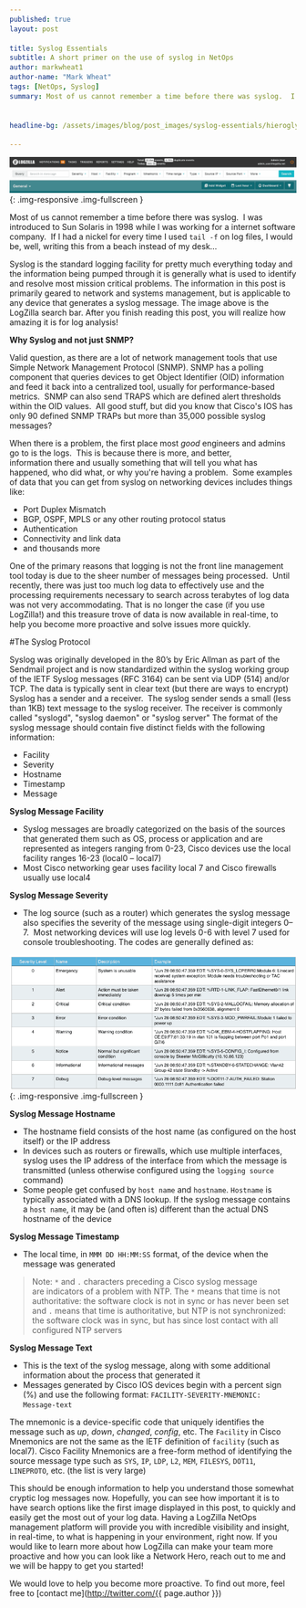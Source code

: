 ```yaml
---
published: true
layout: post

title: Syslog Essentials
subtitle: A short primer on the use of syslog in NetOps
author: markwheat1
author-name: "Mark Wheat"
tags: [NetOps, Syslog]
summary: Most of us cannot remember a time before there was syslog.  I was introduced to Sun Solaris in 1998 while I was working...


headline-bg: /assets/images/blog/post_images/syslog-essentials/hieroglyphics.jpg

---
```


![LogZilla Query Bar](/assets/images/blog/post_images/syslog-essentials/lz-searchbar.png){: .img-responsive .img-fullscreen }

 Most of us cannot remember a time before there was syslog.  I was introduced to Sun Solaris in 1998 while I was working for a internet software company.  If I had a nickel for every time I used `tail -f` on log files, I would be, well, writing this from a beach instead of my desk… 

Syslog is the standard logging facility for pretty much everything today and the information being pumped through it is generally what is used to identify and resolve most mission critical problems. The information in this post is primarily geared to network and systems management, but is applicable to any device that generates a syslog message. The image above is the LogZilla search bar. After you finish reading this post, you will realize how amazing it is for log analysis!

**Why Syslog and not just SNMP?**

 Valid question, as there are a lot of network management tools that use Simple Network Management Protocol (SNMP). SNMP has a polling component that queries devices to get Object Identifier (OID) information and feed it back into a centralized tool, usually for performance-based metrics.  SNMP can also send TRAPS which are defined alert thresholds within the OID values.  All good stuff, but did you know that Cisco's IOS has only 90 defined SNMP TRAPs but more than 35,000 possible syslog messages? 

 When there is a problem, the first place most *good* engineers and admins go to is the logs.  This is because there is more, and better, information there and usually something that will tell you what has happened, who did what, or why you're having a problem.  Some examples of data that you can get from syslog on networking devices includes things like:

*   Port Duplex Mismatch
*   BGP, OSPF, MPLS or any other routing protocol status
*   Authentication
*   Connectivity and link data
*   and thousands more

 One of the primary reasons that logging is not the front line management tool today is due to the sheer number of messages being processed.  Until recently, there was just too much log data to effectively use and the processing requirements necessary to search across terabytes of log data was not very accommodating. That is no longer the case (if you use LogZilla!) and this treasure trove of data is now available in real-time, to help you become more proactive and solve issues more quickly.

#The Syslog Protocol

Syslog was originally developed in the 80’s by Eric Allman as part of the Sendmail project and is now standardized within the syslog working group of the IETF
Syslog messages (RFC 3164) can be sent via UDP (514) and/or TCP. The data is typically sent in clear text (but there are ways to encrypt)
Syslog has a sender and a receiver.  The syslog sender sends a small (less than 1KB) text message to the syslog receiver. The receiver is commonly called "syslogd", "syslog daemon" or "syslog server"
The format of the syslog message should contain five distinct fields with the following information:

*   Facility
*   Severity
*   Hostname
*   Timestamp
*   Message

**Syslog Message Facility**

*   Syslog messages are broadly categorized on the basis of the sources that generated them such as OS, process or application and are represented as integers ranging from 0-23, Cisco devices use the local facility ranges 16-23 (local0 – local7)
*   Most Cisco networking gear uses facility local 7 and Cisco firewalls usually use local4

**Syslog Message Severity**

*   The log source (such as a router) which generates the syslog message also specifies the severity of the message using single-digit integers 0–7.  Most networking devices will use log levels 0-6 with level 7 used for console troubleshooting. The codes are generally defined as:

![Syslog Severities](/assets/images/blog/post_images/syslog-essentials/syslog-severities.png){: .img-responsive .img-fullscreen }

**Syslog Message Hostname**

*   The hostname field consists of the host name (as configured on the host itself) or the IP address
*   In devices such as routers or firewalls, which use multiple interfaces, syslog uses the IP address of the interface from which the message is transmitted (unless otherwise configured using the `logging source` command)
*   Some people get confused by `host name` and `hostname`. `Hostname` is typically associated with a DNS lookup. If the syslog message contains a `host name`, it may be (and often is) different than the actual DNS hostname of the device

**Syslog Message Timestamp**

*   The local time, in `MMM DD HH:MM:SS` format, of the device when the message was generated

> Note: `*` and `.` characters preceding a Cisco syslog message are indicators of a problem with NTP. The `*` means that time is not authoritative: the software clock is not in sync or has never been set and `.` means that time is authoritative, but NTP is not synchronized: the software clock was in sync, but has since lost contact with all configured NTP servers

**Syslog Message Text**

*   This is the text of the syslog message, along with some additional information about the process that generated it
*   Messages generated by Cisco IOS devices begin with a percent sign (%) and use the following format: `FACILITY-SEVERITY-MNEMONIC: Message-text`

The mnemonic is a device-specific code that uniquely identifies the message such as *up*, *down*, *changed*, *config*, etc. The `Facility` in Cisco Mnemonics are not the same as the IETF definition of `facility` (such as local7). Cisco Facility Mnemonics are a free-form method of identifying the source message type such as `SYS`, `IP`, `LDP`, `L2`, `MEM`, `FILESYS`, `DOT11`, `LINEPROTO`, etc. (the list is very large)

 This should be enough information to help you understand those somewhat cryptic log messages now. Hopefully, you can see how important it is to have search options like the first image displayed in this post, to quickly and easily get the most out of your log data. Having a LogZilla NetOps management platform will provide you with incredible visibility and insight, in real-time, to what is happening in your environment, right now. If you would like to learn more about how LogZilla can make your team more proactive and how you can look like a Network Hero, reach out to me and we will be happy to get you started!

 We would love to help you become more proactive. To find out more, feel free to [contact me](http://twitter.com/{{ page.author }})
